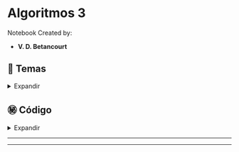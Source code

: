 # Algoritmos 3

Notebook Created by:

- **V. D. Betancourt**




## 📑 Temas

<details>
    <summary> Expandir </summary>

1. Búsqueda Aleatoria

2. Búsqueda Local

3. Simulated Annealing (Recocido Simulado)

4. Búsqueda Local Mejorada con Entornos Variables

5. Búsqueda Local Mejorada con Simulated Annealing

6. Algoritmo de Colonia de Hormigas


![]()

Créditos: Imagen de []()
   
</details>






## ㊙️ **Código**

<details>
    <summary> Expandir </summary>

Véase el Notebook:

- []()

</details>

----------------






----------------



